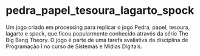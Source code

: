 # pedra_papel_tesoura_lagarto_spock
Um jogo criado em processing para replicar o jogo Pedra, papel, tesoura, lagarto e spock, que ficou popularmente conhecido através da série The Big Bang Theory. O jogo é parte de uma tarefa avaliativa da disciplina de Programação I no curso de Sistemas e Mídias Digitais.